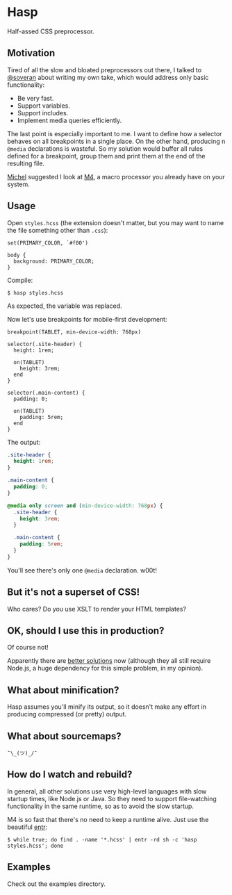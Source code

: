 Hasp
====

Half-assed CSS preprocessor.

Motivation
----------

Tired of all the slow and bloated preprocessors out there, I talked to
[@soveran][soveran] about writing my own take, which would address only basic
functionality:

- Be very fast.
- Support variables.
- Support includes.
- Implement media queries efficiently.

The last point is especially important to me. I want to define how a selector
behaves on all breakpoints in a single place.  On the other hand, producing
n `@media` declarations is wasteful. So my solution would buffer all rules
defined for a breakpoint, group them and print them at the end of the resulting
file.

[Michel][soveran] suggested I look at [M4][m4], a macro processor you already
have on your system.


Usage
-----

Open `styles.hcss` (the extension doesn't matter, but you may want to name the file
something other than `.css`):

```
set(PRIMARY_COLOR, `#f00')

body {
  background: PRIMARY_COLOR;
}
```

Compile:

```
$ hasp styles.hcss
```

As expected, the variable was replaced.

Now let's use breakpoints for mobile-first development:

```
breakpoint(TABLET, min-device-width: 768px)

selector(.site-header) {
  height: 1rem;

  on(TABLET)
    height: 3rem;
  end
}

selector(.main-content) {
  padding: 0;

  on(TABLET)
    padding: 5rem;
  end
}
```

The output:

```css
.site-header {
  height: 1rem;
}

.main-content {
  padding: 0;
}

@media only screen and (min-device-width: 768px) {
  .site-header {
    height: 3rem;
  }

  .main-content {
    padding: 5rem;
  }
}
```

You'll see there's only one `@media` declaration. w00t!


But it's not a superset of CSS!
-------------------------------

Who cares? Do you use XSLT to render your HTML templates?


OK, should I use this in production?
------------------------------------

Of course not!

Apparently there are [better solutions][postcss] now (although they all still
require Node.js, a huge dependency for this simple problem, in my opinion).


What about minification?
------------------------

Hasp assumes you'll minify its output, so it doesn't make any effort in
producing compressed (or pretty) output.


What about sourcemaps?
----------------------

`¯\_(ツ)_/¯`


How do I watch and rebuild?
---------------------------

In general, all other solutions use very high-level languages with slow
startup times, like Node.js or Java.  So they need to support file-watching
functionality in the same runtime, so as to avoid the slow startup.

M4 is so fast that there's no need to keep a runtime alive. Just use the beautiful
[entr][entr]:

```
$ while true; do find . -name '*.hcss' | entr -rd sh -c 'hasp styles.hcss'; done
```


Examples
--------

Check out the examples directory.


[entr]:    http://entrproject.org
[m4]:      http://www.gnu.org/software/m4/m4.html
[postcss]: https://github.com/postcss/postcss
[soveran]: https://twitter.com/soveran
